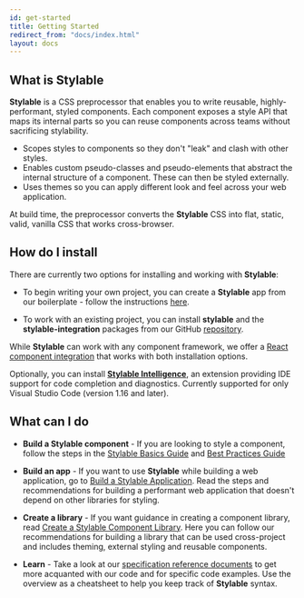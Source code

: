 ```yaml
---
id: get-started
title: Getting Started
redirect_from: "docs/index.html"
layout: docs
---
```


## What is Stylable

**Stylable** is a CSS preprocessor that enables you to write reusable, highly-performant, styled components. Each component exposes a style API that maps its internal parts so you can reuse components across teams without sacrificing stylability.

* Scopes styles to components so they don't "leak" and clash with other styles.
* Enables custom pseudo-classes and pseudo-elements that abstract the internal structure of a component. These can then be styled externally.
* Uses themes so you can apply different look and feel across your web application.

At build time, the preprocessor converts the **Stylable** CSS into flat, static, valid, vanilla CSS that works cross-browser.

## How do I install

There are currently two options for installing and working with **Stylable**:

* To begin writing your own project, you can create a **Stylable** app from our boilerplate  - follow the instructions [here](./getting-started/install-configure.md). 

* To work with an existing project, you can install **stylable** and the **stylable-integration** packages from our GitHub [repository](https://github.com/wix/stylable). 

 While **Stylable** can work with any component framework, we offer a [React component integration](./getting-started/react-integration.md) that works with both installation options. 

Optionally, you can install [**Stylable Intelligence**](./getting-started/stylable-intelligence.md), an extension providing IDE support for code completion and diagnostics. Currently supported for only Visual Studio Code (version 1.16 and later).

## What can I do

* **Build a Stylable component** - If you are looking to style a component, follow the steps in the [Stylable Basics Guide](../docs/guides/components-basics.md) and [Best Practices Guide](../docs/guides/stylable-component-best-practices.md)

* **Build an app** - If you want to use **Stylable** while building a web application, go to [Build a Stylable Application](../docs/guides/stylable-application.md). Read the steps and recommendations for building a performant web application that doesn't depend on other libraries for styling.

* **Create a library** - If you want guidance in creating a component library, read [Create a Stylable Component Library](../docs/guides/stylable-component-library.md). Here you can follow our recommendations for building a library that can be used cross-project and includes theming, external styling and reusable components.

* **Learn** - Take a look at our [specification reference documents](./getting-started/cheatsheet.md) to get more acquanted with our code and for specific code examples. Use the overview as a cheatsheet to help you keep track of **Stylable** syntax.

